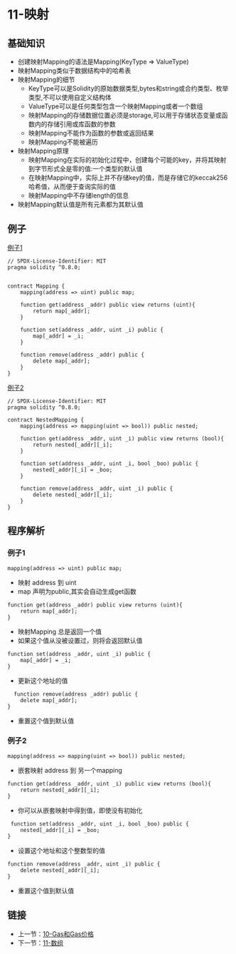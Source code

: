 # 11-映射

## 基础知识

* 创建映射Mapping的语法是Mapping(KeyType => ValueType)
* 映射Mapping类似于数据结构中的哈希表
* 映射Mapping的细节
    * KeyType可以是Solidity的原始数据类型,bytes和string或合约类型、枚举类型,不可以使用自定义结构体
    * ValueType可以是任何类型包含一个映射Mapping或者一个数组
    * 映射Mapping的存储数据位置必须是storage,可以用于存储状态变量或函数内的存储引用或库函数的参数
    * 映射Mapping不能作为函数的参数或返回结果
    * 映射Mapping不能被遍历
* 映射Mapping原理
    * 映射Mapping在实际的初始化过程中，创建每个可能的key，并将其映射到字节形式全是零的值:一个类型的默认值
    * 在映射Mapping中，实际上并不存储key的值，而是存储它的keccak256哈希值，从而便于查询实际的值
    * 映射Mapping中不存储length的信息
* 映射Mapping默认值是所有元素都为其默认值

## 例子

[例子1](./Mapping.sol)

```solidity
// SPDX-License-Identifier: MIT
pragma solidity ^0.8.0;


contract Mapping {
    mapping(address => uint) public map;

    function get(address _addr) public view returns (uint){
        return map[_addr];
    }

    function set(address _addr, uint _i) public {
        map[_addr] = _i;
    }

    function remove(address _addr) public {
        delete map[_addr];
    }
}
```

[例子2](./NestedMapping.sol)

```solidity
// SPDX-License-Identifier: MIT
pragma solidity ^0.8.0;

contract NestedMapping {
    mapping(address => mapping(uint => bool)) public nested;

    function get(address _addr, uint _i) public view returns (bool){
        return nested[_addr][_i];
    }

    function set(address _addr, uint _i, bool _boo) public {
        nested[_addr][_i] = _boo;
    }

    function remove(address _addr, uint _i) public {
        delete nested[_addr][_i];
    }
}
```

## 程序解析

### 例子1

```solidity
mapping(address => uint) public map;
```

* 映射 address 到 uint
* map 声明为public,其实会自动生成get函数

```solidity
function get(address _addr) public view returns (uint){
    return map[_addr];
}
```

* 映射Mapping 总是返回一个值
* 如果这个值从没被设置过，则将会返回默认值

```solidity
function set(address _addr, uint _i) public {
    map[_addr] = _i;
}
```

* 更新这个地址的值

```solidity
  function remove(address _addr) public {
    delete map[_addr];
}
```

* 重置这个值到默认值

### 例子2

```solidity
mapping(address => mapping(uint => bool)) public nested;
```

* 嵌套映射 address 到 另一个mapping

```solidity
function get(address _addr, uint _i) public view returns (bool){
    return nested[_addr][_i];
}
```

* 你可以从嵌套映射中得到值，即使没有初始化

```solidity
 function set(address _addr, uint _i, bool _boo) public {
    nested[_addr][_i] = _boo;
}
```

* 设置这个地址和这个整数型的值

```solidity
function remove(address _addr, uint _i) public {
    delete nested[_addr][_i];
}
```

* 重置这个值到默认值

## 链接

* 上一节：[10-Gas和Gas价格](../GasAndGasPrice/GasAndGasPrice.md)
* 下一节：[11-数组](../Array/Array.md)